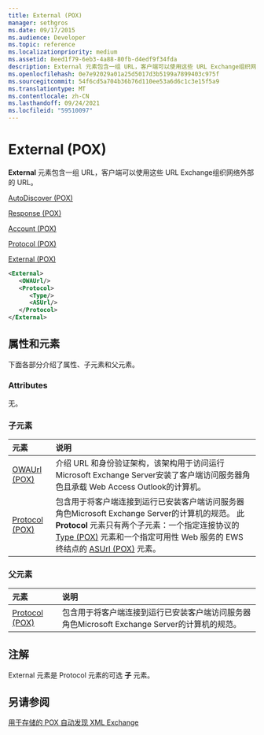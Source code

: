 ```yaml
---
title: External (POX)
manager: sethgros
ms.date: 09/17/2015
ms.audience: Developer
ms.topic: reference
ms.localizationpriority: medium
ms.assetid: 8eed1f79-6eb3-4a88-80fb-d4edf9f34fda
description: External 元素包含一组 URL，客户端可以使用这些 URL Exchange组织网络外部的 URL。
ms.openlocfilehash: 0e7e92029a01a25d5017d3b5199a7899403c975f
ms.sourcegitcommit: 54f6cd5a704b36b76d110ee53a6d6c1c3e15f5a9
ms.translationtype: MT
ms.contentlocale: zh-CN
ms.lasthandoff: 09/24/2021
ms.locfileid: "59510097"
---
```

# <a name="external-pox"></a>External (POX)

**External** 元素包含一组 URL，客户端可以使用这些 URL Exchange组织网络外部的 URL。 
  
[AutoDiscover (POX)](autodiscover-pox.md)
  
[Response (POX)](response-pox.md)
  
[Account (POX)](account-pox.md)
  
[Protocol (POX)](protocol-pox.md)
  
[External (POX)](external-pox.md)
  
```XML
<External>
   <OWAUrl/>
   <Protocol>
      <Type/>
      <ASUrl/>
   </Protocol>
</External>

```

## <a name="attributes-and-elements"></a>属性和元素

下面各部分介绍了属性、子元素和父元素。
  
### <a name="attributes"></a>Attributes

无。
  
### <a name="child-elements"></a>子元素

|**元素**|**说明**|
|:-----|:-----|
|[OWAUrl (POX)](owaurl-pox.md) <br/> |介绍 URL 和身份验证架构，该架构用于访问运行 Microsoft Exchange Server安装了客户端访问服务器角色且承载 Web Access Outlook的计算机。  <br/> |
|[Protocol (POX)](protocol-pox.md) <br/> |包含用于将客户端连接到运行已安装客户端访问服务器角色Microsoft Exchange Server的计算机的规范。 此 **Protocol** 元素只有两个子元素：一个指定连接协议的 [Type (POX)](type-pox.md) 元素和一个指定可用性 Web 服务的 EWS 终结点的 [ASUrl (POX)](asurl-pox.md) 元素。  <br/> |
   
### <a name="parent-elements"></a>父元素

|**元素**|**说明**|
|:-----|:-----|
|[Protocol (POX)](protocol-pox.md) <br/> |包含用于将客户端连接到运行已安装客户端访问服务器角色Microsoft Exchange Server的计算机的规范。  <br/> |
   
## <a name="remarks"></a>注解

External 元素是 Protocol 元素的可选 **子** 元素。 
  
## <a name="see-also"></a>另请参阅



[用于存储的 POX 自动发现 XML Exchange](pox-autodiscover-xml-elements-for-exchange.md)


